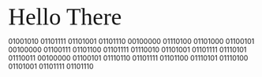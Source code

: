 <!-- mainpage.md -->
<font size="7" face="Agency FB">Hello There</font>

01001010 01101111 01101001 01101110 00100000 01110100 01101000 01100101 00100000 01100111 01101100 01101111 01110010 01101001 01101111 01110101 01110011 00100000 01100101 01110110 01101111 01101100 01110101 01110100 01101001 01101111 01101110


